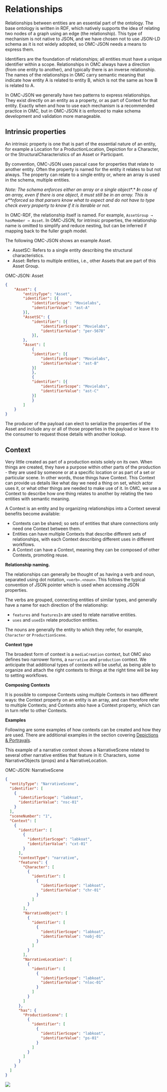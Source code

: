 # Relationships
Relationships between entities are an essential part of the ontology. The base ontology is written in RDF, which natively supports the idea of relating two nodes of a graph using an edge (the relationship). This type of mechanism is not native to JSON, and we have chosen not to use JSON-LD schema as it is not widely adopted, so OMC-JSON needs a means to express them.

Identifiers are the foundation of relationships; all entities must have a unique identifier within a scope. Relationships in OMC always have a direction (from one entity to another), and typically there is an inverse relationship. The names of the relationships in OMC carry semantic meaning that indicate how entity A is related to entity B, which is not the same as how B is related to A.

In OMC-JSON we generally have two patterns to express relationships. They exist directly on an entity as a property, or as part of Context for that entity. Exactly when and how to use each mechanism is a recommended practice in OMC, but in OMC-JSON it is enforced to make schema development and validation more manageable.

## Intrinsic properties

An intrinsic property is one that is part of the essential nature of an entity, for example a Location for a ProductionLocation, Depiction for a Character, or the StructuralCharacteristics of an Asset or Participant.

By convention, OMC-JSON uses pascal case for properties that relate to another entity. Often the property is named for the entity it relates to but not always. The property can relate to a single entity or, where an array is used in the schema, multiple entities.

*Note: The schema enforces either an array or a single object**.* ***I**n* *case* ***of an* *array**, even if there is one object,* *it must still be in an array. This is e**nforced* *so that parsers know what to expect and do not have to type check every property to know if it is iterable or not.*

In OMC-RDF, the relationship itself is named. For example, `AssetGroup → hasMember → Asset`. In OMC-JSON, for intrinsic properties, the relationship name is omitted to simplify and reduce nesting, but can be inferred if mapping back to the fuller graph model.

The following OMC-JSON shows an example Asset.

- AssetSC: Refers to a single entity describing the structural characteristics.
- Asset: Refers to multiple entities, i.e., other Assets that are part of this Asset Group.

OMC-JSON: Asset
```JSON
{
    "Asset": {
        "entityType": "Asset",
        "identifier": [{
            "identifierScope": "Movielabs",
            "identifierValue": "ast-A"
        }],
        "AssetSC": {
            "identifier": [{
                "identifierScope": "Movielabs",
                "identifierValue": "per-5678"
            }],
        },
        "Asset": [
            {
            "identifier": [{
                "identifierScope": "Movielabs",
                "identifierValue": "ast-B"
            }]
            },
            {
            "identifier": [{
                "identifierScope": "Movielabs",
                "identifierValue": "ast-C"
            }]
            }
        ]
    }
}
```

The producer of the payload can elect to serialize the properties of the Asset and include any or all of those properties in the payload or leave it to the consumer to request those details with another lookup.


## Context
Very little created as part of a production exists solely on its own. When things are created, they have a purpose within other parts of the production - they are used by someone or at a specific location or as part of a set or particular scene. In other words, those things have Context. This Context can provide us details like what day we need a thing on set, which actor uses it, or what other things are needed to make use of it. In OMC, we use a Context to describe how one thing relates to another by relating the two entities with semantic meaning.

A Context is an entity and by organizing relationships into a Context several benefits become available:

- Contexts can be shared; so sets of entities that share connections only need one Context between them.
- Entities can have multiple Contexts that describe different sets of relationships, with each Context describing different uses in different workflows.
- A Context can have a Context, meaning they can be composed of other Contexts, promoting reuse.

**Relationship naming.**

The relationships can generally be thought of as having a verb and noun, separated using dot notation, `<verb>.<noun>`. This follows the typical convention of JSON pointer which is used when accessing JSON properties.

The verbs are grouped, connecting entities of similar types, and generally have a name for each direction of the relationship:

- `features` and `featuresIn` are used to relate narrative entities.
- `uses` and `usedIn` relate production entities.

The nouns are generally the entity to which they refer, for example, `Character` or `ProductionScene`.

**Context type**

The broadest form of context is a `mediaCreation` context, but OMC also defines two narrower forms, a `narrative` and `production` context. We anticipate that additional types of contexts will be useful, as being able to organize and attach the right contexts to things at the right time will be key to setting workflows.

**Composing Contexts**

It is possible to compose Contexts using multiple Contexts in two different ways: the Context property on an entity is an array, and can therefore refer to multiple Contexts; and Contexts also have a Context property, which can in turn refer to other Contexts.

**Examples**

Following are some examples of how contexts can be created and how they are used. There are additional examples in the section covering [Depictions & Portrayals](./DepictionPortrayal.md).

This example of a narrative context shows a NarrativeScene related to several other narrative entities that feature in it: Characters, some NarrativeObjects (props) and a NarrativeLocation.

OMC-JSON: NarrativeScene
```JSON
{
  "entityType": "NarrativeScene",
  "identifier": [
    {
      "identifierScope": "labkoat",
      "identifierValue": "nsc-01"
    }
  ],
  "sceneNumber": "1",
  "Context": [
    {
      "identifier": [
        {
          "identifierScope": "labkoat",
          "identifierValue": "cxt-01"
        }
      ],
      "contextType": "narrative",
      "features": {
        "Character": [
          {
            "identifier": [
              {
                "identifierScope": "labkoat",
                "identifierValue": "chr-01"
              }
            ]
          }
        ],
        "NarrativeObject": [
          {
            "identifier": [
              {
                "identifierScope": "labkoat",
                "identifierValue": "nobj-01"
              }
            ]
          }
        ],
        "NarrativeLocation": [
          {
            "identifier": [
              {
                "identifierScope": "labkoat",
                "identifierValue": "nloc-01"
              }
            ]
          }
        ]
      },
      "has": {
        "ProductionScene": [
          {
            "identifier": [
              {
                "identifierScope": "labkoat",
                "identifierValue": "ps-01"
              }
            ]
          }
        ]
      }
    }
  ]
}
```

![](../Diagrams/Context-3.svg)

<!--
Copyright 2021-2023 Motion Picture Laboratories, Inc.
SPDX-License-Identifier: APACHE-2.0
-->
